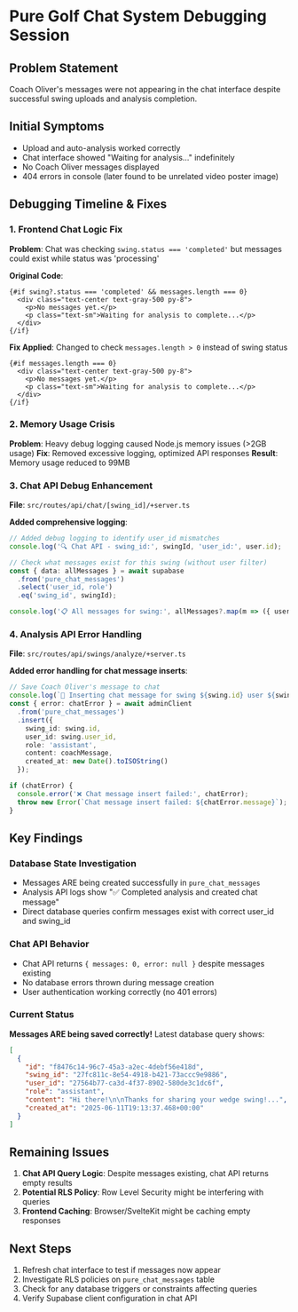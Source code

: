 # Pure Golf Chat System Debugging Session

## Problem Statement
Coach Oliver's messages were not appearing in the chat interface despite successful swing uploads and analysis completion.

## Initial Symptoms
- Upload and auto-analysis worked correctly
- Chat interface showed "Waiting for analysis..." indefinitely  
- No Coach Oliver messages displayed
- 404 errors in console (later found to be unrelated video poster image)

## Debugging Timeline & Fixes

### 1. Frontend Chat Logic Fix
**Problem**: Chat was checking `swing.status === 'completed'` but messages could exist while status was 'processing'

**Original Code**:
```svelte
{#if swing?.status === 'completed' && messages.length === 0}
  <div class="text-center text-gray-500 py-8">
    <p>No messages yet.</p>
    <p class="text-sm">Waiting for analysis to complete...</p>
  </div>
{/if}
```

**Fix Applied**: Changed to check `messages.length > 0` instead of swing status
```svelte
{#if messages.length === 0}
  <div class="text-center text-gray-500 py-8">
    <p>No messages yet.</p>
    <p class="text-sm">Waiting for analysis to complete...</p>
  </div>
{/if}
```

### 2. Memory Usage Crisis
**Problem**: Heavy debug logging caused Node.js memory issues (>2GB usage)
**Fix**: Removed excessive logging, optimized API responses
**Result**: Memory usage reduced to 99MB

### 3. Chat API Debug Enhancement
**File**: `src/routes/api/chat/[swing_id]/+server.ts`

**Added comprehensive logging**:
```typescript
// Added debug logging to identify user_id mismatches
console.log('🔍 Chat API - swing_id:', swingId, 'user_id:', user.id);

// Check what messages exist for this swing (without user filter)
const { data: allMessages } = await supabase
  .from('pure_chat_messages')
  .select('user_id, role')
  .eq('swing_id', swingId);

console.log('📋 All messages for swing:', allMessages?.map(m => ({ user_id: m.user_id, role: m.role })) || []);
```

### 4. Analysis API Error Handling
**File**: `src/routes/api/swings/analyze/+server.ts`

**Added error handling for chat message inserts**:
```typescript
// Save Coach Oliver's message to chat
console.log(`💬 Inserting chat message for swing ${swing.id} user ${swing.user_id}`);
const { error: chatError } = await adminClient
  .from('pure_chat_messages')
  .insert({
    swing_id: swing.id,
    user_id: swing.user_id,
    role: 'assistant',
    content: coachMessage,
    created_at: new Date().toISOString()
  });

if (chatError) {
  console.error('❌ Chat message insert failed:', chatError);
  throw new Error(`Chat message insert failed: ${chatError.message}`);
}
```

## Key Findings

### Database State Investigation
- Messages ARE being created successfully in `pure_chat_messages`
- Analysis API logs show "✅ Completed analysis and created chat message"
- Direct database queries confirm messages exist with correct user_id and swing_id

### Chat API Behavior
- Chat API returns `{ messages: 0, error: null }` despite messages existing
- No database errors thrown during message creation
- User authentication working correctly (no 401 errors)

### Current Status
**Messages ARE being saved correctly!** Latest database query shows:
```json
[
  {
    "id": "f8476c14-96c7-45a3-a2ec-4debf56e418d",
    "swing_id": "27fc811c-8e54-4918-b421-73accc9e9886", 
    "user_id": "27564b77-ca3d-4f37-8902-580de3c1dc6f",
    "role": "assistant",
    "content": "Hi there!\n\nThanks for sharing your wedge swing!...",
    "created_at": "2025-06-11T19:13:37.468+00:00"
  }
]
```

## Remaining Issues
1. **Chat API Query Logic**: Despite messages existing, chat API returns empty results
2. **Potential RLS Policy**: Row Level Security might be interfering with queries
3. **Frontend Caching**: Browser/SvelteKit might be caching empty responses

## Next Steps
1. Refresh chat interface to test if messages now appear
2. Investigate RLS policies on `pure_chat_messages` table
3. Check for any database triggers or constraints affecting queries
4. Verify Supabase client configuration in chat API 